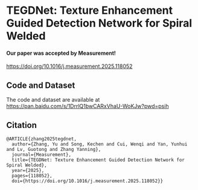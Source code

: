 # TEGDNet: Texture Enhancement Guided Detection Network for Spiral Welded
#### Our paper was accepted by Measurement!
https://doi.org/10.1016/j.measurement.2025.118052


## Code and Dataset
The code and dataset are available at 
https://pan.baidu.com/s/1DrrlQ1bwCARxVhaU-WoKJw?pwd=psih


## Citation
```
@ARTICLE{zhang2025tegdnet,
  author={Zhang, Yu and Song, Kechen and Cui, Wenqi and Yan, Yunhui and Lv, Guotong and Zhang Yanning},
  journal={Measurement}, 
  title={TEGDNet: Texture Enhancement Guided Detection Network for Spiral Welded}, 
  year={2025},
  pages={118052},
  doi={https://doi.org/10.1016/j.measurement.2025.118052}}
```
